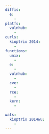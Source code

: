 ```yaml
---
diffis:
  e:
    -
platfs:
  vulnhub:
    -
curls:
  kioptrix 2014:
    -
functions:
  unix:
    -
  e:
    -
  vulnhub:
    -
  cve:
    -
  rce:
    -
  kern:
    -

wals:
  kioptrix 2014wu:
    -
---
```

